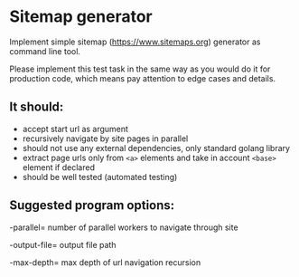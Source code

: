 # Sitemap generator

Implement simple sitemap (https://www.sitemaps.org) generator as command line tool.

Please implement this test task in the same way as you would do it for production
code, which means pay attention to edge cases and details.

## It should:

- accept start url as argument
- recursively navigate by site pages in parallel
- should not use any external dependencies, only standard golang library
- extract page urls only from `<a>` elements and take in account `<base>` element if declared
- should be well tested (automated testing)

## Suggested program options:

-parallel= number of parallel workers to navigate through site

-output-file= output file path

-max-depth= max depth of url navigation recursion
